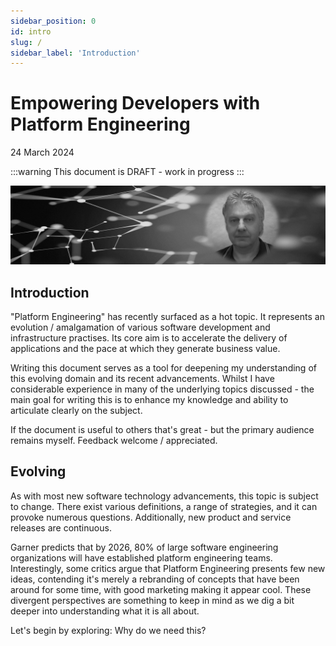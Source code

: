 ```yaml
---
sidebar_position: 0
id: intro
slug: /
sidebar_label: 'Introduction'
---
```


# Empowering Developers with Platform Engineering 

24 March 2024

:::warning
This document is DRAFT - work in progress
:::

![](images/banner1.png)

## Introduction

"Platform Engineering" has recently surfaced as a hot topic. It represents an evolution / amalgamation of various software development and infrastructure practises.  Its core aim is to accelerate the delivery of applications and the pace at which they generate business value.

Writing this document serves as a tool for deepening my understanding of this evolving domain and its recent advancements.   Whilst I have considerable experience in many of the underlying topics discussed - the main goal for writing this is to enhance my knowledge and ability to articulate clearly on the subject.  

If the document is useful to others that's great - but the primary audience remains myself.  Feedback welcome / appreciated.

## Evolving 

As with most new software technology advancements, this topic is subject to change. There exist various definitions, a range of strategies, and it can provoke numerous questions. Additionally, new product and service releases are continuous.

Garner predicts that by 2026, 80% of large software engineering organizations will have established platform engineering teams. Interestingly, some critics argue that Platform Engineering presents few new ideas, contending it's merely a rebranding of concepts that have been around for some time, with good marketing making it appear cool.  These divergent perspectives are something to keep in mind as we dig a bit deeper into understanding what it is all about.  

Let's begin by exploring: Why do we need this?

